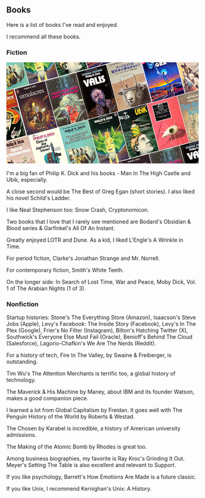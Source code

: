 ## Books

Here is a list of books I've read and enjoyed.

I recommend all these books.

### Fiction


![slanted image of a dozen adjacent philip k dick book covers](pkd.jpg)

I'm a big fan of Philip K. Dick and his books - Man In The High Castle and Ubik, especially.

A close second would be The Best of Greg Egan (short stories). I also liked his novel Schild's Ladder.

I like Neal Stephenson too: Snow Crash, Cryptonomicon.

Two books that I love that I rarely see mentioned are Bodard's Obsidian & Blood series & Garfinkel's All Of An Instant.

Greatly enjoyed LOTR and Dune. As a kid, I liked L'Engle's A Wrinkle in Time.

For period fiction, Clarke's Jonathan Strange and Mr. Norrell.

For contemporary fiction, Smith's White Teeth.

On the longer side: In Search of Lost Time, War and Peace, Moby Dick, Vol. 1 of The Arabian Nights (1 of 3). 

### Nonfiction

Startup histories: Stone's The Everything Store (Amazon), Isaacson's Steve Jobs (Apple), Levy's Facebook: The Inside Story (Facebook), Levy's In The Plex (Google), Frier's No Filter (Instagram), Bilton's Hatching Twitter (X), Southwick's Everyone Else Must Fail (Oracle), Benioff's Behind The Cloud (Salesforce), Lagorio-Chafkin's We Are The Nerds (Reddit).

For a history of tech, Fire In The Valley, by Swaine & Freiberger, is outstanding.

Tim Wu's The Attention Merchants is terrific too, a global history of technology.

The Maverick & His Machine by Maney, about IBM and its founder Watson, makes a good companion piece.

I learned a lot from Global Capitalism by Freidan. It goes well with The Penguin History of the World by Roberts & Westad.

The Chosen by Karabel is incredible, a history of American university admissions.

The Making of the Atomic Bomb by Rhodes is great too.

Among business biographies, my favorite is Ray Kroc's Grinding It Out. Meyer's Setting The Table is also excellent and relevant to Support.

If you like psychology, Barrett's How Emotions Are Made is a future classic.

If you like Unix, I recommend Kernighan's Unix: A History.
